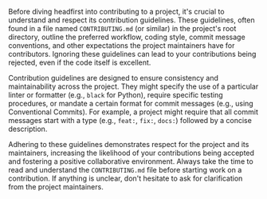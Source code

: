 Before diving headfirst into contributing to a project, it's crucial to understand and respect its contribution guidelines. These guidelines, often found in a file named `CONTRIBUTING.md` (or similar) in the project's root directory, outline the preferred workflow, coding style, commit message conventions, and other expectations the project maintainers have for contributors. Ignoring these guidelines can lead to your contributions being rejected, even if the code itself is excellent.

Contribution guidelines are designed to ensure consistency and maintainability across the project. They might specify the use of a particular linter or formatter (e.g., `black` for Python), require specific testing procedures, or mandate a certain format for commit messages (e.g., using Conventional Commits). For example, a project might require that all commit messages start with a type (e.g., `feat:`, `fix:`, `docs:`) followed by a concise description.

Adhering to these guidelines demonstrates respect for the project and its maintainers, increasing the likelihood of your contributions being accepted and fostering a positive collaborative environment. Always take the time to read and understand the `CONTRIBUTING.md` file before starting work on a contribution. If anything is unclear, don't hesitate to ask for clarification from the project maintainers.